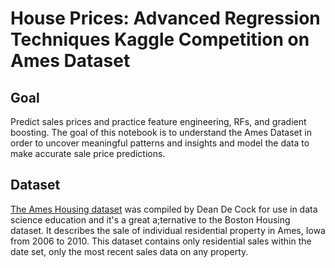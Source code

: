 # House Prices: Advanced Regression Techniques Kaggle Competition on Ames Dataset

## Goal
Predict sales prices and practice feature engineering, RFs, and gradient boosting. The goal of this notebook is to understand the Ames Dataset in order to uncover meaningful patterns and insights and model the data to make accurate sale price predictions.

## Dataset
[The Ames Housing dataset](http://jse.amstat.org/v19n3/decock.pdf) was compiled by Dean De Cock for use in data science education and it's a great a;ternative to the Boston Housing dataset. It describes the sale of individual residential property in Ames, Iowa from 2006 to 2010. This dataset contains only residential sales within the date set, only the most recent sales data on any property. 
